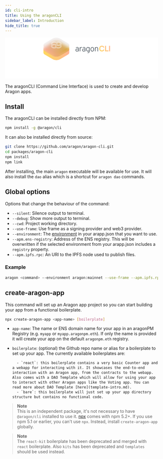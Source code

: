 ```yaml
---
id: cli-intro
title: Using the aragonCLI
sidebar_label: Introduction
hide_title: true
---
```


![](/docs/assets/brand/aragoncli.png)

The aragonCLI (Command Line Interface) is used to create and develop Aragon apps.

## Install

The aragonCLI can be installed directly from NPM:

```sh
npm install -g @aragon/cli
```

It can also be installed directly from source:

```sh
git clone https://github.com/aragon/aragon-cli.git
cd packages/aragon-cli
npm install
npm link
```

After installing, the main `aragon` executable will be available for use. It will also install the `dao` alias which is a shortcut for `aragon dao` commands.

## Global options

Options that change the behaviour of the command:

- `--silent`: Silence output to terminal.
- `--debug`: Show more output to terminal.
- `--cwd`: Project working directory.
- `--use-frame`: Use frame as a signing provider and web3 provider.
- `--environment`: The [environment](/docs/cli-global-confg.html#the-arappjson-file) in your arapp.json that you want to use.
- `--apm.ens-registry`: Address of the ENS registry. This will be overwritten if the selected environment from your arapp.json includes a `registry` property.
- `--apm.ipfs.rpc`: An URI to the IPFS node used to publish files.

### Example

```sh
aragon <command> --environment aragon:mainnet --use-frame --apm.ipfs.rpc https://ipfs.eth.aragon.network/ipfs --debug
```

## create-aragon-app

This command will set up an Aragon app project so you can start building your app from a functional boilerplate.

```sh
npx create-aragon-app <app-name> [boilerplate]
```

- `app-name`: The name or ENS domain name for your app in an aragonPM Registry (e.g. `myapp` or `myapp.aragonpm.eth`). If only the name is provided it will create your app on the default `aragonpm.eth` registry.

- `boilerplate`: (optional) the Github repo name or alias for a boilerplate to set up your app. The currently available boilerplates are:

      	- `react`: this boilerplate contains a very basic Counter app and a webapp for interacting with it. It showcases the end-to-end interaction with an Aragon app, from the contracts to the webapp. Also comes with a DAO Template which will allow for using your app to interact with other Aragon apps like the Voting app. You can read more about DAO Template [here](template-intro.md).
      	- `bare`: this boilerplate will just set up your app directory structure but contains no functional code.

> **Note**<br>
> This is an independent package, it's not necessary to have `@aragon/cli` installed to use it.
> [npx](https://medium.com/@maybekatz/introducing-npx-an-npm-package-runner-55f7d4bd282b) comes with npm 5.2+. If you use npm 5.1 or earlier, you can't use `npx`. Instead, install `create-aragon-app` globally.

> **Note**<br>
> The `react-kit` boilerplate has been deprecated and merged with `react` boilerplate. Also `kits` has been deprecated and `templates` should be used instead.
